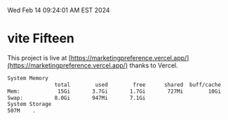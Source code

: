 Wed Feb 14 09:24:01 AM EST 2024

# vite Fifteen


This project is live at [https://marketingpreference.vercel.app/](https://marketingpreference.vercel.app/) thanks to Vercel.

```bash
System Memory
               total        used        free      shared  buff/cache   available
Mem:            15Gi       3.7Gi       1.7Gi       727Mi        10Gi        11Gi
Swap:          8.0Gi       947Mi       7.1Gi
System Storage
507M	.
